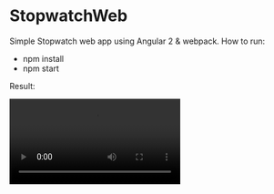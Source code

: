 # StopwatchWeb

Simple Stopwatch web app using Angular 2 & webpack.
How to run:
- npm install
- npm start

Result:

<video src="/src/assets/video/example.webm" controls preload>
</video>


